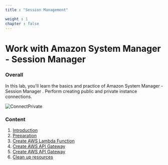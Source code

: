 ```yaml
---
title : "Session Management"

weight : 1 
chapter : false
---
```

# Work with Amazon System Manager - Session Manager

### Overall
 In this lab, you'll learn the basics and practice of Amazon  System Manager - Session Manager
. Perform creating public and private instance connections. 

![ConnectPrivate](/images/arc-log.png) 

### Content
 1. [Introduction ](1-introduce/)
 2. [Preparation](2-prerequiste/)
 3. [Create AWS Lambda Function](3-createlambda/)
 4. [Create AWS API Gateway](4-createapi/)
 5. [Create AWS API Gateway](5-uianddeploy/)
 6. [Clean up resources](6-cleanup/)
